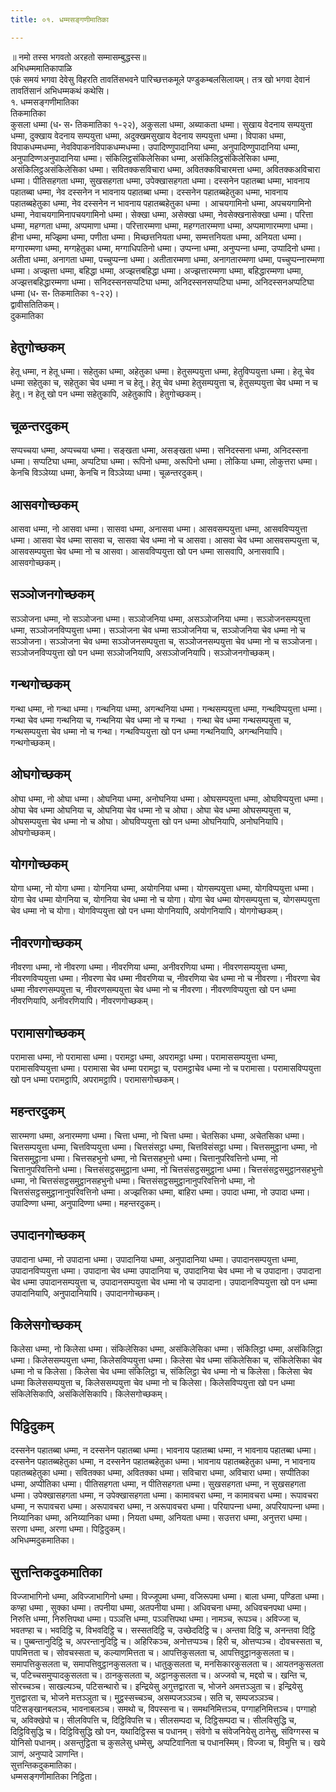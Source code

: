 ```yaml
---
title: ०१. धम्मसङ्गणीमातिका

---
```

॥ नमो तस्स भगवतो अरहतो सम्मासम्बुद्धस्स॥  
अभिधम्ममातिकापाळि  
एकं समयं भगवा देवेसु विहरति तावतिंसभवने पारिच्छत्तकमूले पण्डुकम्बलसिलायम्। तत्र खो भगवा देवानं तावतिंसानं अभिधम्मकथं कथेसि।  
१. धम्मसङ्गणीमातिका  
तिकमातिका  
कुसला धम्मा (ध॰ स॰ तिकमातिका १-२२), अकुसला धम्मा, अब्याकता धम्मा। सुखाय वेदनाय सम्पयुत्ता धम्मा, दुक्खाय वेदनाय सम्पयुत्ता धम्मा, अदुक्खमसुखाय वेदनाय सम्पयुत्ता धम्मा। विपाका धम्मा, विपाकधम्मधम्मा, नेवविपाकनविपाकधम्मधम्मा। उपादिण्णुपादानिया धम्मा, अनुपादिण्णुपादानिया धम्मा, अनुपादिण्णअनुपादानिया धम्मा। संकिलिट्ठसंकिलेसिका धम्मा, असंकिलिट्ठसंकिलेसिका धम्मा, असंकिलिट्ठअसंकिलेसिका धम्मा। सवितक्‍कसविचारा धम्मा, अवितक्‍कविचारमत्ता धम्मा, अवितक्‍कअविचारा धम्मा। पीतिसहगता धम्मा, सुखसहगता धम्मा, उपेक्खासहगता धम्मा। दस्सनेन पहातब्बा धम्मा, भावनाय पहातब्बा धम्मा, नेव दस्सनेन न भावनाय पहातब्बा धम्मा। दस्सनेन पहातब्बहेतुका धम्मा, भावनाय पहातब्बहेतुका धम्मा, नेव दस्सनेन न भावनाय पहातब्बहेतुका धम्मा । आचयगामिनो धम्मा, अपचयगामिनो धम्मा, नेवाचयगामिनापचयगामिनो धम्मा। सेक्खा धम्मा, असेक्खा धम्मा, नेवसेक्खनासेक्खा धम्मा। परित्ता धम्मा, महग्गता धम्मा, अप्पमाणा धम्मा। परित्तारम्मणा धम्मा, महग्गतारम्मणा धम्मा, अप्पमाणारम्मणा धम्मा। हीना धम्मा, मज्झिमा धम्मा, पणीता धम्मा। मिच्छत्तनियता धम्मा, सम्मत्तनियता धम्मा, अनियता धम्मा। मग्गारम्मणा धम्मा, मग्गहेतुका धम्मा, मग्गाधिपतिनो धम्मा। उप्पन्‍ना धम्मा, अनुप्पन्‍ना धम्मा, उप्पादिनो धम्मा। अतीता धम्मा, अनागता धम्मा, पच्‍चुप्पन्‍ना धम्मा। अतीतारम्मणा धम्मा, अनागतारम्मणा धम्मा, पच्‍चुप्पन्‍नारम्मणा धम्मा। अज्झत्ता धम्मा, बहिद्धा धम्मा, अज्झत्तबहिद्धा धम्मा। अज्झत्तारम्मणा धम्मा, बहिद्धारम्मणा धम्मा, अज्झत्तबहिद्धारम्मणा धम्मा। सनिदस्सनसप्पटिघा धम्मा, अनिदस्सनसप्पटिघा धम्मा, अनिदस्सनअप्पटिघा धम्मा (ध॰ स॰ तिकमातिका १-२२)।  
द्वावीसतितिकम्।  
दुकमातिका  


## हेतुगोच्छकम्

हेतू धम्मा, न हेतू धम्मा। सहेतुका धम्मा, अहेतुका धम्मा। हेतुसम्पयुत्ता धम्मा, हेतुविप्पयुत्ता धम्मा। हेतू चेव धम्मा सहेतुका च, सहेतुका चेव धम्मा न च हेतू। हेतू चेव धम्मा हेतुसम्पयुत्ता च, हेतुसम्पयुत्ता चेव धम्मा न च हेतू। न हेतू खो पन धम्मा सहेतुकापि, अहेतुकापि। हेतुगोच्छकम्।  


## चूळन्तरदुकम्

सप्पच्‍चया धम्मा, अप्पच्‍चया धम्मा। सङ्खता धम्मा, असङ्खता धम्मा। सनिदस्सना धम्मा, अनिदस्सना धम्मा। सप्पटिघा धम्मा, अप्पटिघा धम्मा। रूपिनो धम्मा, अरूपिनो धम्मा। लोकिया धम्मा, लोकुत्तरा धम्मा। केनचि विञ्‍ञेय्या धम्मा, केनचि न विञ्‍ञेय्या धम्मा। चूळन्तरदुकम्।  


## आसवगोच्छकम्

आसवा धम्मा, नो आसवा धम्मा। सासवा धम्मा, अनासवा धम्मा। आसवसम्पयुत्ता धम्मा, आसवविप्पयुत्ता धम्मा। आसवा चेव धम्मा सासवा च, सासवा चेव धम्मा नो च आसवा। आसवा चेव धम्मा आसवसम्पयुत्ता च, आसवसम्पयुत्ता चेव धम्मा नो च आसवा। आसवविप्पयुत्ता खो पन धम्मा सासवापि, अनासवापि। आसवगोच्छकम्।  


## सञ्‍ञोजनगोच्छकम्

सञ्‍ञोजना धम्मा, नो सञ्‍ञोजना धम्मा। सञ्‍ञोजनिया धम्मा, असञ्‍ञोजनिया धम्मा। सञ्‍ञोजनसम्पयुत्ता धम्मा, सञ्‍ञोजनविप्पयुत्ता धम्मा। सञ्‍ञोजना चेव धम्मा सञ्‍ञोजनिया च, सञ्‍ञोजनिया चेव धम्मा नो च सञ्‍ञोजना। सञ्‍ञोजना चेव धम्मा सञ्‍ञोजनसम्पयुत्ता च, सञ्‍ञोजनसम्पयुत्ता चेव धम्मा नो च सञ्‍ञोजना। सञ्‍ञोजनविप्पयुत्ता खो पन धम्मा सञ्‍ञोजनियापि, असञ्‍ञोजनियापि। सञ्‍ञोजनगोच्छकम्।  


## गन्थगोच्छकम्

गन्था धम्मा, नो गन्था धम्मा। गन्थनिया धम्मा, अगन्थनिया धम्मा। गन्थसम्पयुत्ता धम्मा, गन्थविप्पयुत्ता धम्मा। गन्था चेव धम्मा गन्थनिया च, गन्थनिया चेव धम्मा नो च गन्था । गन्था चेव धम्मा गन्थसम्पयुत्ता च, गन्थसम्पयुत्ता चेव धम्मा नो च गन्था। गन्थविप्पयुत्ता खो पन धम्मा गन्थनियापि, अगन्थनियापि। गन्थगोच्छकम्।  


## ओघगोच्छकम्

ओघा धम्मा, नो ओघा धम्मा। ओघनिया धम्मा, अनोघनिया धम्मा। ओघसम्पयुत्ता धम्मा, ओघविप्पयुत्ता धम्मा। ओघा चेव धम्मा ओघनिया च, ओघनिया चेव धम्मा नो च ओघा। ओघा चेव धम्मा ओघसम्पयुत्ता च, ओघसम्पयुत्ता चेव धम्मा नो च ओघा। ओघविप्पयुत्ता खो पन धम्मा ओघनियापि, अनोघनियापि। ओघगोच्छकम्।  


## योगगोच्छकम्

योगा धम्मा, नो योगा धम्मा। योगनिया धम्मा, अयोगनिया धम्मा। योगसम्पयुत्ता धम्मा, योगविप्पयुत्ता धम्मा। योगा चेव धम्मा योगनिया च, योगनिया चेव धम्मा नो च योगा। योगा चेव धम्मा योगसम्पयुत्ता च, योगसम्पयुत्ता चेव धम्मा नो च योगा। योगविप्पयुत्ता खो पन धम्मा योगनियापि, अयोगनियापि। योगगोच्छकम्।  


## नीवरणगोच्छकम्

नीवरणा धम्मा, नो नीवरणा धम्मा। नीवरणिया धम्मा, अनीवरणिया धम्मा। नीवरणसम्पयुत्ता धम्मा, नीवरणविप्पयुत्ता धम्मा। नीवरणा चेव धम्मा नीवरणिया च, नीवरणिया चेव धम्मा नो च नीवरणा। नीवरणा चेव धम्मा नीवरणसम्पयुत्ता च, नीवरणसम्पयुत्ता चेव धम्मा नो च नीवरणा। नीवरणविप्पयुत्ता खो पन धम्मा नीवरणियापि, अनीवरणियापि। नीवरणगोच्छकम्।  


## परामासगोच्छकम्

परामासा धम्मा, नो परामासा धम्मा। परामट्ठा धम्मा, अपरामट्ठा धम्मा। परामाससम्पयुत्ता धम्मा, परामासविप्पयुत्ता धम्मा। परामासा चेव धम्मा परामट्ठा च, परामट्ठाचेव धम्मा नो च परामासा। परामासविप्पयुत्ता खो पन धम्मा परामट्ठापि, अपरामट्ठापि। परामासगोच्छकम्।  


## महन्तरदुकम्

सारम्मणा धम्मा, अनारम्मणा धम्मा। चित्ता धम्मा, नो चित्ता धम्मा। चेतसिका धम्मा, अचेतसिका धम्मा। चित्तसम्पयुत्ता धम्मा, चित्तविप्पयुत्ता धम्मा। चित्तसंसट्ठा धम्मा, चित्तविसंसट्ठा धम्मा। चित्तसमुट्ठाना धम्मा, नो चित्तसमुट्ठाना धम्मा। चित्तसहभुनो धम्मा, नो चित्तसहभुनो धम्मा। चित्तानुपरिवत्तिनो धम्मा, नो चित्तानुपरिवत्तिनो धम्मा। चित्तसंसट्ठसमुट्ठाना धम्मा, नो चित्तसंसट्ठसमुट्ठाना धम्मा। चित्तसंसट्ठसमुट्ठानसहभुनो धम्मा, नो चित्तसंसट्ठसमुट्ठानसहभुनो धम्मा। चित्तसंसट्ठसमुट्ठानानुपरिवत्तिनो धम्मा, नो चित्तसंसट्ठसमुट्ठानानुपरिवत्तिनो धम्मा। अज्झत्तिका धम्मा, बाहिरा धम्मा। उपादा धम्मा, नो उपादा धम्मा। उपादिण्णा धम्मा, अनुपादिण्णा धम्मा। महन्तरदुकम्।  


## उपादानगोच्छकम्

उपादाना धम्मा, नो उपादाना धम्मा। उपादानिया धम्मा, अनुपादानिया धम्मा। उपादानसम्पयुत्ता धम्मा, उपादानविप्पयुत्ता धम्मा। उपादाना चेव धम्मा उपादानिया च, उपादानिया चेव धम्मा नो च उपादाना। उपादाना चेव धम्मा उपादानसम्पयुत्ता च, उपादानसम्पयुत्ता चेव धम्मा नो च उपादाना। उपादानविप्पयुत्ता खो पन धम्मा उपादानियापि, अनुपादानियापि। उपादानगोच्छकम्।  


## किलेसगोच्छकम्

किलेसा धम्मा, नो किलेसा धम्मा। संकिलेसिका धम्मा, असंकिलेसिका धम्मा। संकिलिट्ठा धम्मा, असंकिलिट्ठा धम्मा। किलेससम्पयुत्ता धम्मा, किलेसविप्पयुत्ता धम्मा। किलेसा चेव धम्मा संकिलेसिका च, संकिलेसिका चेव धम्मा नो च किलेसा। किलेसा चेव धम्मा संकिलिट्ठा च, संकिलिट्ठा चेव धम्मा नो च किलेसा। किलेसा चेव धम्मा किलेससम्पयुत्ता च, किलेससम्पयुत्ता चेव धम्मा नो च किलेसा। किलेसविप्पयुत्ता खो पन धम्मा संकिलेसिकापि, असंकिलेसिकापि। किलेसगोच्छकम्।  


## पिट्ठिदुकम्

दस्सनेन पहातब्बा धम्मा, न दस्सनेन पहातब्बा धम्मा। भावनाय पहातब्बा धम्मा, न भावनाय पहातब्बा धम्मा। दस्सनेन पहातब्बहेतुका धम्मा, न दस्सनेन पहातब्बहेतुका धम्मा। भावनाय पहातब्बहेतुका धम्मा, न भावनाय पहातब्बहेतुका धम्मा। सवितक्‍का धम्मा, अवितक्‍का धम्मा। सविचारा धम्मा, अविचारा धम्मा। सप्पीतिका धम्मा, अप्पीतिका धम्मा। पीतिसहगता धम्मा, न पीतिसहगता धम्मा। सुखसहगता धम्मा, न सुखसहगता धम्मा। उपेक्खासहगता धम्मा, न उपेक्खासहगता धम्मा। कामावचरा धम्मा, न कामावचरा धम्मा। रूपावचरा धम्मा, न रूपावचरा धम्मा। अरूपावचरा धम्मा, न अरूपावचरा धम्मा। परियापन्‍ना धम्मा, अपरियापन्‍ना धम्मा। निय्यानिका धम्मा, अनिय्यानिका धम्मा। नियता धम्मा, अनियता धम्मा। सउत्तरा धम्मा, अनुत्तरा धम्मा। सरणा धम्मा, अरणा धम्मा। पिट्ठिदुकम्।  
अभिधम्मदुकमातिका।  


## सुत्तन्तिकदुकमातिका

विज्‍जाभागिनो धम्मा, अविज्‍जाभागिनो धम्मा। विज्‍जूपमा धम्मा, वजिरूपमा धम्मा। बाला धम्मा, पण्डिता धम्मा। कण्हा धम्मा , सुक्‍का धम्मा। तपनीया धम्मा, अतपनीया धम्मा। अधिवचना धम्मा, अधिवचनपथा धम्मा। निरुत्ति धम्मा, निरुत्तिपथा धम्मा। पञ्‍ञत्ति धम्मा, पञ्‍ञत्तिपथा धम्मा। नामञ्‍च, रूपञ्‍च। अविज्‍जा च, भवतण्हा च। भवदिट्ठि च, विभवदिट्ठि च। सस्सतदिट्ठि च, उच्छेददिट्ठि च। अन्तवा दिट्ठि च, अनन्तवा दिट्ठि च। पुब्बन्तानुदिट्ठि च, अपरन्तानुदिट्ठि च। अहिरिकञ्‍च, अनोत्तप्पञ्‍च। हिरी च, ओत्तप्पञ्‍च। दोवचस्सता च, पापमित्तता च। सोवचस्सता च, कल्याणमित्तता च। आपत्तिकुसलता च, आपत्तिवुट्ठानकुसलता च। समापत्तिकुसलता च, समापत्तिवुट्ठानकुसलता च। धातुकुसलता च, मनसिकारकुसलता च। आयतनकुसलता च, पटिच्‍चसमुप्पादकुसलता च। ठानकुसलता च, अट्ठानकुसलता च। अज्‍जवो च, मद्दवो च। खन्ति च, सोरच्‍चञ्‍च। साखल्यञ्‍च, पटिसन्थारो च। इन्द्रियेसु अगुत्तद्वारता च, भोजने अमत्तञ्‍ञुता च। इन्द्रियेसु गुत्तद्वारता च, भोजने मत्तञ्‍ञुता च। मुट्ठस्सच्‍चञ्‍च, असम्पजञ्‍ञञ्‍च। सति च, सम्पजञ्‍ञञ्‍च। पटिसङ्खानबलञ्‍च, भावनाबलञ्‍च। समथो च, विपस्सना च। समथनिमित्तञ्‍च, पग्गाहनिमित्तञ्‍च। पग्गाहो च, अविक्खेपो च। सीलविपत्ति च, दिट्ठिविपत्ति च। सीलसम्पदा च, दिट्ठिसम्पदा च। सीलविसुद्धि च, दिट्ठिविसुद्धि च। दिट्ठिविसुद्धि खो पन, यथादिट्ठिस्स च पधानम्। संवेगो च संवेजनियेसु ठानेसु, संविग्गस्स च योनिसो पधानम्। असन्तुट्ठिता च कुसलेसु धम्मेसु, अप्पटिवानिता च पधानस्मिम्। विज्‍जा च, विमुत्ति च। खये ञाणं, अनुप्पादे ञाणन्ति।  
सुत्तन्तिकदुकमातिका।  
धम्मसङ्गणीमातिका निट्ठिता।  